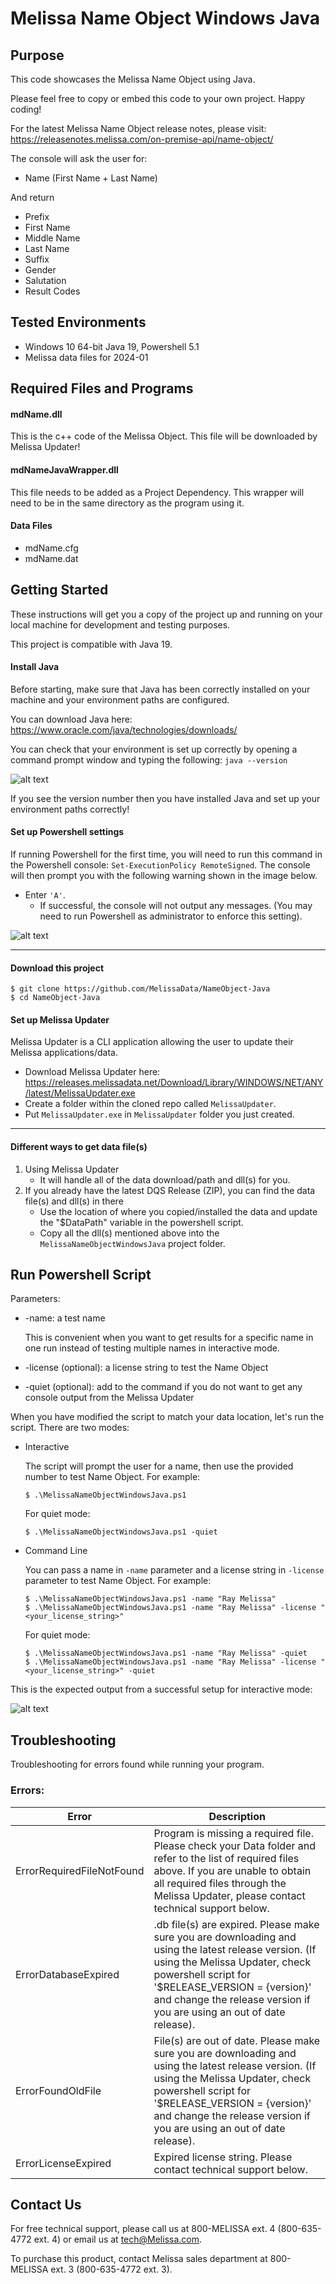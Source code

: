 # Melissa Name Object Windows Java

## Purpose
This code showcases the Melissa Name Object using Java.

Please feel free to copy or embed this code to your own project. Happy coding!

For the latest Melissa Name Object release notes, please visit: https://releasenotes.melissa.com/on-premise-api/name-object/

The console will ask the user for:

- Name (First Name + Last Name)

And return 

- Prefix
- First Name
- Middle Name
- Last Name
- Suffix
- Gender
- Salutation
- Result Codes

## Tested Environments
- Windows 10 64-bit Java 19, Powershell 5.1
- Melissa data files for 2024-01

## Required Files and Programs

#### mdName.dll

This is the c++ code of the Melissa Object. This file will be downloaded by Melissa Updater!
 
#### mdNameJavaWrapper.dll

This file needs to be added as a Project Dependency.  This wrapper will need to be in the same directory as the program using it.

#### Data Files
- mdName.cfg
- mdName.dat

## Getting Started
These instructions will get you a copy of the project up and running on your local machine for development and testing purposes.

This project is compatible with Java 19.

#### Install Java
Before starting, make sure that Java has been correctly installed on your machine and your environment paths are configured. 

You can download Java here: 
https://www.oracle.com/java/technologies/downloads/

You can check that your environment is set up correctly by opening a command prompt window and typing the following:
`java --version`

![alt text](/screenshots/java_version.PNG)

If you see the version number then you have installed Java and set up your environment paths correctly!


#### Set up Powershell settings
If running Powershell for the first time, you will need to run this command in the Powershell console: `Set-ExecutionPolicy RemoteSigned`.
The console will then prompt you with the following warning shown in the image below. 
 - Enter `'A'`. 
 	- If successful, the console will not output any messages. (You may need to run Powershell as administrator to enforce this setting).
	
 ![alt text](/screenshots/powershell_executionpolicy.png)

----------------------------------------

#### Download this project
```
$ git clone https://github.com/MelissaData/NameObject-Java
$ cd NameObject-Java
```

#### Set up Melissa Updater 
Melissa Updater is a CLI application allowing the user to update their Melissa applications/data. 

- Download Melissa Updater here: <https://releases.melissadata.net/Download/Library/WINDOWS/NET/ANY/latest/MelissaUpdater.exe>
- Create a folder within the cloned repo called `MelissaUpdater`.
- Put `MelissaUpdater.exe` in `MelissaUpdater` folder you just created.

----------------------------------------

#### Different ways to get data file(s)
1.  Using Melissa Updater
	- It will handle all of the data download/path and dll(s) for you. 
2.  If you already have the latest DQS Release (ZIP), you can find the data file(s) and dll(s) in there
	- Use the location of where you copied/installed the data and update the "$DataPath" variable in the powershell script.
	- Copy all the dll(s) mentioned above into the `MelissaNameObjectWindowsJava` project folder.
	
## Run Powershell Script
Parameters:
- -name: a test name
 	
  This is convenient when you want to get results for a specific name in one run instead of testing multiple names in interactive mode.

- -license (optional): a license string to test the Name Object
- -quiet (optional): add to the command if you do not want to get any console output from the Melissa Updater

When you have modified the script to match your data location, let's run the script. There are two modes:
- Interactive 

	The script will prompt the user for a name, then use the provided number to test Name Object.  For example:
	```
	$ .\MelissaNameObjectWindowsJava.ps1
	```
    For quiet mode:
    ```
    $ .\MelissaNameObjectWindowsJava.ps1 -quiet
    ```
- Command Line 

	You can pass a name in ```-name``` parameter and a license string in ```-license``` parameter to test Name Object. For example:
	```
    $ .\MelissaNameObjectWindowsJava.ps1 -name "Ray Melissa" 
    $ .\MelissaNameObjectWindowsJava.ps1 -name "Ray Melissa" -license "<your_license_string>"
    ```
	For quiet mode:
    ```
    $ .\MelissaNameObjectWindowsJava.ps1 -name "Ray Melissa" -quiet
    $ .\MelissaNameObjectWindowsJava.ps1 -name "Ray Melissa" -license "<your_license_string>" -quiet
    ```
This is the expected output from a successful setup for interactive mode:

![alt text](/screenshots/output.png)

    
## Troubleshooting
Troubleshooting for errors found while running your program.

### Errors:
| Error      | Description |
| ----------- | ----------- |
| ErrorRequiredFileNotFound      | Program is missing a required file. Please check your Data folder and refer to the list of required files above. If you are unable to obtain all required files through the Melissa Updater, please contact technical support below. |
| ErrorDatabaseExpired   | .db file(s) are expired. Please make sure you are downloading and using the latest release version. (If using the Melissa Updater, check powershell script for '$RELEASE_VERSION = {version}'  and change the release version if you are using an out of date release).     |
| ErrorFoundOldFile   | File(s) are out of date. Please make sure you are downloading and using the latest release version. (If using the Melissa Updater, check powershell script for '$RELEASE_VERSION = {version}'  and change the release version if you are using an out of date release).    |
| ErrorLicenseExpired   | Expired license string. Please contact technical support below. |


## Contact Us
For free technical support, please call us at 800-MELISSA ext. 4
(800-635-4772 ext. 4) or email us at tech@Melissa.com.

To purchase this product, contact Melissa sales department at
800-MELISSA ext. 3 (800-635-4772 ext. 3).
